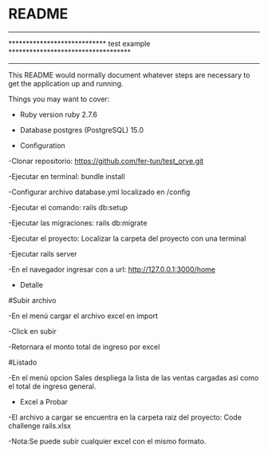 # README
*****************************************************************************
**************************** test example ***********************************
*****************************************************************************

This README would normally document whatever steps are necessary to get the
application up and running.

Things you may want to cover:

* Ruby version ruby 2.7.6

* Database postgres (PostgreSQL) 15.0

* Configuration

-Clonar repositorio: https://github.com/fer-tun/test_orve.git

-Ejecutar en terminal:  bundle install

-Configurar archivo database.yml localizado en /config

-Ejecutar el comando: rails db:setup

-Ejecutar las migraciones: rails db:migrate

-Ejecutar el proyecto: Localizar la carpeta del proyecto con una terminal

-Ejecutar rails server

-En el navegador ingresar con a url: http://127.0.0.1:3000/home

* Detalle

#Subir archivo

-En el menú cargar el archivo excel en import

-Click en subir

-Retornara el monto total de ingreso por excel

#Listado

-En el menú opcion Sales despliega la lista de las ventas cargadas
asi como el total de ingreso general.

* Excel a Probar

-El archivo a cargar se encuentra en la carpeta raiz del proyecto: Code challenge rails.xlsx

-Nota:Se puede subir cualquier excel con el mismo formato.
